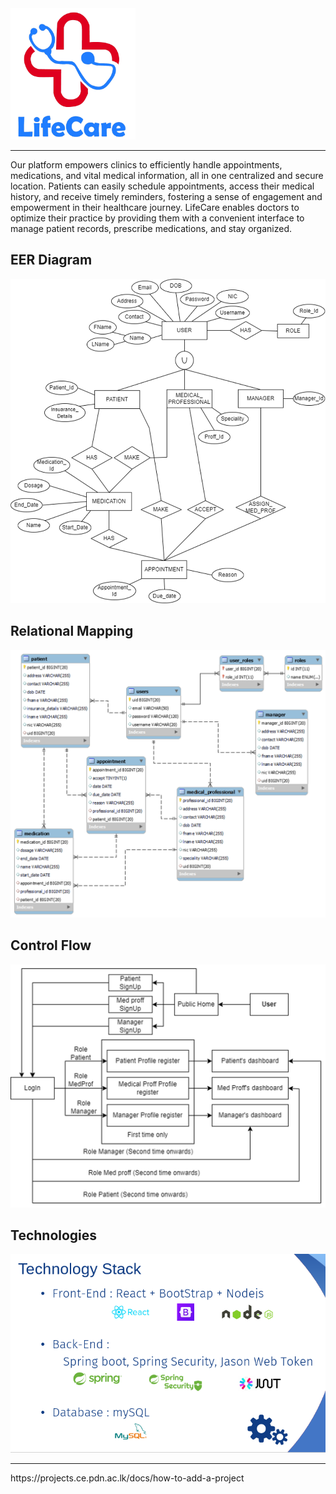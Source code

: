 <img src="docs/images/Logo.png" alt="Image" width="200" height="210" />
<hr/>
Our platform empowers clinics to efficiently handle appointments, medications, and vital medical information, all in one centralized and  secure location. Patients can easily schedule appointments, access their medical history, and receive timely reminders, fostering a sense of engagement and empowerment in their healthcare journey. LifeCare enables doctors to optimize their practice by providing them with a convenient interface to manage patient records, prescribe medications, and stay organized.

## EER Diagram

<img src="docs/images/eer.png" alt="Image" width="600" height="auto" />

## Relational Mapping

<img src="docs/images/relationalmapping.png" alt="Image" width="600" height="auto" />

## Control Flow

<img src="docs/images/controlflow.jpg" alt="Image" width="600" height="auto" />

## Technologies

<img src="docs/images/techstack.png" alt="Image" width="600" height="auto" />

<hr/>
https://projects.ce.pdn.ac.lk/docs/how-to-add-a-project
